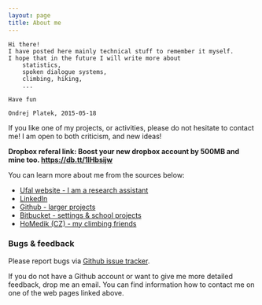 ```yaml
---
layout: page
title: About me
---
```


    Hi there! 
    I have posted here mainly technical stuff to remember it myself.
    I hope that in the future I will write more about 
        statistics, 
        spoken dialogue systems, 
        climbing, hiking, 
        ...

    Have fun

    Ondrej Platek, 2015-05-18

If you like one of my projects, or activities, please do not hesitate to contact me!
I am open to both criticism, and new ideas!

**Dropbox referal link: Boost your new dropbox account by 500MB and mine too. https://db.tt/1lHbsijw**

You can learn more about me from the sources below:

* [Ufal website - I am a research assistant](https://ufal.mff.cuni.cz/ondrej-platek)
* [LinkedIn](https://cz.linkedin.com/in/ondrejplatek)
* [Github - larger projects](https://github.com/oplatek/)
* [Bitbucket - settings & school projects](https://bitbucket.org/oplatek)
* [HoMedik (CZ) - my climbing friends](http://www.homedik.cz)


### Bugs & feedback
Please report bugs via [Github issue tracker](https://github.com/oplatek/oplatek.github.io/issues/new).

If you do not have a Github account or want to give me more detailed feedback, drop me an email.
You can find information how to contact me on one of the web pages linked above.
